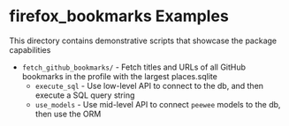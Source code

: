 # firefox_bookmarks Examples

This directory contains demonstrative scripts that showcase the package capabilities

- `fetch_github_bookmarks/` - Fetch titles and URLs of all GitHub bookmarks in the profile with the largest places.sqlite
  - `execute_sql` - Use low-level API to connect to the db, and then execute a SQL query string
  - `use_models` - Use mid-level API to connect `peewee` models to the db, then use the ORM
